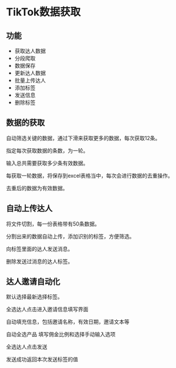 # TikTok数据获取
## 功能

- 获取达人数据
- 分段爬取
- 数据保存
- 更新达人数据
- 批量上传达人
- 添加标签
- 发送信息
- 删除标签

## **数据的获取**

自动筛选关键的数据，通过下滑来获取更多的数据，每次获取12条。

指定每次获取数据的条数，为一轮。

输入总共需要获取多少条有效数据。

每获取一轮数据，将保存到excel表格当中，每次会进行数据的去重操作。

去重后的数据为有效数据。



## 自动上传达人

将文件切割，每一份表格带有50条数据。

分割出来的数据自动上传，添加识别的标签，方便筛选。

向标签里面的达人发送消息。

删除发送过消息的达人标签。


## 达人邀请自动化

默认选择最新选择标签。

全选达人点击进入邀请信息填写界面

自动填充信息，包括邀请名称，有效日期，邀请文本等

自动全选产品 填写佣金比例和选择手动输入选项

全选达人点击发送

发送成功返回本次发送标签的值
